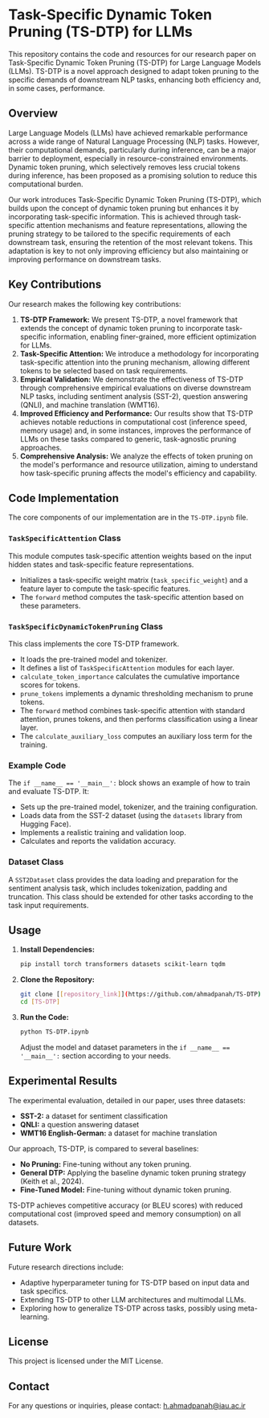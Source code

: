# Task-Specific Dynamic Token Pruning (TS-DTP) for LLMs

This repository contains the code and resources for our research paper on Task-Specific Dynamic Token Pruning (TS-DTP) for Large Language Models (LLMs). TS-DTP is a novel approach designed to adapt token pruning to the specific demands of downstream NLP tasks, enhancing both efficiency and, in some cases, performance.

## Overview

Large Language Models (LLMs) have achieved remarkable performance across a wide range of Natural Language Processing (NLP) tasks. However, their computational demands, particularly during inference, can be a major barrier to deployment, especially in resource-constrained environments. Dynamic token pruning, which selectively removes less crucial tokens during inference, has been proposed as a promising solution to reduce this computational burden. 

Our work introduces Task-Specific Dynamic Token Pruning (TS-DTP), which builds upon the concept of dynamic token pruning but enhances it by incorporating task-specific information. This is achieved through task-specific attention mechanisms and feature representations, allowing the pruning strategy to be tailored to the specific requirements of each downstream task, ensuring the retention of the most relevant tokens. This adaptation is key to not only improving efficiency but also maintaining or improving performance on downstream tasks.

## Key Contributions

Our research makes the following key contributions:

1.  **TS-DTP Framework:** We present TS-DTP, a novel framework that extends the concept of dynamic token pruning to incorporate task-specific information, enabling finer-grained, more efficient optimization for LLMs.
2.  **Task-Specific Attention:** We introduce a methodology for incorporating task-specific attention into the pruning mechanism, allowing different tokens to be selected based on task requirements.
3.  **Empirical Validation:** We demonstrate the effectiveness of TS-DTP through comprehensive empirical evaluations on diverse downstream NLP tasks, including sentiment analysis (SST-2), question answering (QNLI), and machine translation (WMT16).
4.  **Improved Efficiency and Performance:** Our results show that TS-DTP achieves notable reductions in computational cost (inference speed, memory usage) and, in some instances, improves the performance of LLMs on these tasks compared to generic, task-agnostic pruning approaches.
5.  **Comprehensive Analysis:** We analyze the effects of token pruning on the model's performance and resource utilization, aiming to understand how task-specific pruning affects the model's efficiency and capability.

## Code Implementation

The core components of our implementation are in the `TS-DTP.ipynb` file.

### `TaskSpecificAttention` Class

This module computes task-specific attention weights based on the input hidden states and task-specific feature representations.

*   Initializes a task-specific weight matrix (`task_specific_weight`) and a feature layer to compute the task-specific features.
*   The `forward` method computes the task-specific attention based on these parameters.

### `TaskSpecificDynamicTokenPruning` Class

This class implements the core TS-DTP framework.

*   It loads the pre-trained model and tokenizer.
*   It defines a list of `TaskSpecificAttention` modules for each layer.
*   `calculate_token_importance` calculates the cumulative importance scores for tokens.
*   `prune_tokens` implements a dynamic thresholding mechanism to prune tokens.
*   The `forward` method combines task-specific attention with standard attention, prunes tokens, and then performs classification using a linear layer.
*   The `calculate_auxiliary_loss` computes an auxiliary loss term for the training.

### Example Code

The `if __name__ == '__main__':` block shows an example of how to train and evaluate TS-DTP.  It:

*   Sets up the pre-trained model, tokenizer, and the training configuration.
*   Loads data from the SST-2 dataset (using the `datasets` library from Hugging Face).
*   Implements a realistic training and validation loop.
*   Calculates and reports the validation accuracy.

### Dataset Class

A `SST2Dataset` class provides the data loading and preparation for the sentiment analysis task, which includes tokenization, padding and truncation. This class should be extended for other tasks according to the task input requirements.

## Usage

1.  **Install Dependencies:**
    ```bash
    pip install torch transformers datasets scikit-learn tqdm
    ```
2.  **Clone the Repository:**
    ```bash
    git clone [[repository_link]](https://github.com/ahmadpanah/TS-DTP)
    cd [TS-DTP]
    ```
3.  **Run the Code:**
    ```bash
    python TS-DTP.ipynb
    ```
    Adjust the model and dataset parameters in the `if __name__ == '__main__':` section according to your needs.

## Experimental Results

The experimental evaluation, detailed in our paper, uses three datasets:
*  **SST-2:** a dataset for sentiment classification
*  **QNLI:** a question answering dataset
*   **WMT16 English-German:** a dataset for machine translation

Our approach, TS-DTP, is compared to several baselines:
*   **No Pruning:** Fine-tuning without any token pruning.
*   **General DTP:** Applying the baseline dynamic token pruning strategy (Keith et al., 2024).
*   **Fine-Tuned Model:** Fine-tuning without dynamic token pruning.

TS-DTP achieves competitive accuracy (or BLEU scores) with reduced computational cost (improved speed and memory consumption) on all datasets.

## Future Work

Future research directions include:

*   Adaptive hyperparameter tuning for TS-DTP based on input data and task specifics.
*   Extending TS-DTP to other LLM architectures and multimodal LLMs.
*   Exploring how to generalize TS-DTP across tasks, possibly using meta-learning.


## License

This project is licensed under the MIT License.

## Contact

For any questions or inquiries, please contact: h.ahmadpanah@iau.ac.ir
